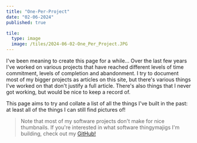 ```yaml
---
title: "One-Per-Project"
date: "02-06-2024"
published: true

tile:
  type: image
  image: /tiles/2024-06-02-One_Per_Project.JPG
---
```


<script>
    import { Gallery } from "@bojit/svelte-components/widgets";

    let tiles = [
        {
            type: 'image',
            caption: '2009 - Kinex Drumkit',
            image: import.meta.env.VITE_IMAGE_BASE + '/one-per-project/2009-Kinex.JPG'
        },
        {
            type: 'image',
            caption: '2012 - Guitar Headphone Amplifier',
            image: import.meta.env.VITE_IMAGE_BASE + '/one-per-project/2012-Headphone-Amp.PNG'
        },
        {
            type: 'image',
            caption: '2012 - First Guitar Pedal',
            image: import.meta.env.VITE_IMAGE_BASE + '/one-per-project/2012-Pedal.JPG'
        },
        {
            type: 'image',
            caption: '2012 - VW T4 Scalextric Car',
            image: import.meta.env.VITE_IMAGE_BASE + '/one-per-project/2012-Scalextrix.PNG'
        },
        {
            type: 'image',
            caption: '2012 - VanDanderMandolin',
            image: import.meta.env.VITE_IMAGE_BASE + '/one-per-project/2012-VandanderMandolin.JPG'
        },
        {
            type: 'image',
            caption: '2013 - Mini Scalextric Car',
            image: import.meta.env.VITE_IMAGE_BASE + '/one-per-project/2013-Scalextric.PNG'
        },
        {
            type: 'image',
            caption: '2013 - Meccano Spindle Sander',
            image: import.meta.env.VITE_IMAGE_BASE + '/one-per-project/2013-SpindleSander.JPG'
        },
        {
            type: 'image',
            caption: '2013 - Home-made Electric Mandolin',
            image: import.meta.env.VITE_IMAGE_BASE + '/one-per-project/2013-Mandolin.JPG'
        },
        {
            type: 'image',
            caption: '2014 - Laser Cut Desk Tidy',
            image: import.meta.env.VITE_IMAGE_BASE + '/one-per-project/2014-DeskTidy.JPG'
        },
        {
            type: 'image',
            caption: '2014 - Eco Classroom Design Competition',
            image: import.meta.env.VITE_IMAGE_BASE + '/one-per-project/2014-EcoClassroom.PNG'
        },
        {
            type: 'image',
            caption: '2014 - Tobacco Tin Guitar Pedal',
            image: import.meta.env.VITE_IMAGE_BASE + '/one-per-project/2014-Pedal.JPG'
        },
        {
            type: 'image',
            caption: '2014 - Pickup Winder: First Revision',
            image: import.meta.env.VITE_IMAGE_BASE + '/one-per-project/2014-PickupWinder1.JPG'
        },
        {
            type: 'image',
            caption: '2014 - Pickup Winder: Second Revision',
            image: import.meta.env.VITE_IMAGE_BASE + '/one-per-project/2014-PickupWinder2.JPG'
        },
        {
            type: 'image',
            caption: '2014 - Punk Rock Guitar Body',
            image: import.meta.env.VITE_IMAGE_BASE + '/one-per-project/2014-PunkGuitar.JPG'
        },
        {
            type: 'image',
            caption: '2015 - Home-Made Lighting Control Desk',
            image: import.meta.env.VITE_IMAGE_BASE + '/one-per-project/2015-MagicQWing.JPG'
        },
        {
            type: 'image',
            caption: '2015 - Music-Responsive Neopixel [PROTOTYPE]',
            image: import.meta.env.VITE_IMAGE_BASE + '/one-per-project/2015-NeopixelPrototype.JPG'
        },
        {
            type: 'image',
            caption: '2015 - Music-Responsive Neopixel [FINISHED]',
            image: import.meta.env.VITE_IMAGE_BASE + '/one-per-project/2015-NeopixelRing.JPG'
        },
        {
            type: 'image',
            caption: '2015 - Projector Dowser (Disk Drive)',
            image: import.meta.env.VITE_IMAGE_BASE + '/one-per-project/2015-ProjectorDowser.JPG'
        },
        {
            type: 'image',
            caption: '2016 - Custom Guitar Pickup',
            image: import.meta.env.VITE_IMAGE_BASE + '/one-per-project/2016-CustomPickup.JPG'
        },
        {
            type: 'image',
            caption: '2016 - Laser-Cut Desk Tidy',
            image: import.meta.env.VITE_IMAGE_BASE + '/one-per-project/2016-DeskTrinket.JPG'
        },
        {
            type: 'image',
            caption: '2016 - Custom Electric Guitar (GCSE)',
            image: import.meta.env.VITE_IMAGE_BASE + '/one-per-project/2016-ElectricGuitar.JPG'
        },
        {
            type: 'image',
            caption: '2017 - Artnet to DMX Converter',
            image: import.meta.env.VITE_IMAGE_BASE + '/one-per-project/2017-ArtnetNode.JPG'
        },
        {
            type: 'image',
            caption: '2017 - Greenpower Car Chassis Design',
            image: import.meta.env.VITE_IMAGE_BASE + '/one-per-project/2017-GreenpowerCar.JPG'
        },
        {
            type: 'image',
            caption: '2017 - LED Shard Light (DT Entrepeneur)',
            image: import.meta.env.VITE_IMAGE_BASE + '/one-per-project/2017-UEtchB.JPG'
        },
        {
            type: 'image',
            caption: '2017 - DMX to Analogue Converter',
            image: import.meta.env.VITE_IMAGE_BASE + '/one-per-project/2017-DMXConverter.JPG'
        },
        {
            type: 'image',
            caption: '2018 - Wall-Mount DMX Controller',
            image: import.meta.env.VITE_IMAGE_BASE + '/one-per-project/2018-DMXController.JPG'
        },
        {
            type: 'image',
            caption: '2018 - DMX-Controlled LED Dimmer for Theatre',
            image: import.meta.env.VITE_IMAGE_BASE + '/one-per-project/2018-DMXDimmer.JPG'
        },
        {
            type: 'image',
            caption: '2018 - KinectIP Ethernet-Connected Lighting Controller',
            image: import.meta.env.VITE_IMAGE_BASE + '/one-per-project/2018-KinectIP.JPG'
        },
        {
            type: 'image',
            caption: '2018 - ATX Bench Power Supply',
            image: import.meta.env.VITE_IMAGE_BASE + '/one-per-project/2018-PowerSupply.JPG'
        },
        {
            type: 'image',
            caption: '2018 - PID-Controlled Reflow Oven',
            image: import.meta.env.VITE_IMAGE_BASE + '/one-per-project/2018-ReflowOven.JPG'
        },
        {
            type: 'image',
            caption: '2018 - Custom Closed-Loop Stepper Controller',
            image: import.meta.env.VITE_IMAGE_BASE + '/one-per-project/2018-StepperController.JPG'
        },
        {
            type: 'image',
            caption: '2019 - Audio Interface MIDI-Controlled Mux',
            image: import.meta.env.VITE_IMAGE_BASE + '/one-per-project/2019-AudioMux.JPG'
        },
        {
            type: 'image',
            caption: '2018 - Portable CNC Machine',
            image: import.meta.env.VITE_IMAGE_BASE + '/one-per-project/2019-CNC.JPG'
        },
        {
            type: 'image',
            caption: '2019 - A-Level Discrete Digital Logic',
            image: import.meta.env.VITE_IMAGE_BASE + '/one-per-project/2019-ElectronicsHardware.JPG'
        },
        {
            type: 'image',
            caption: '2019 - Kinect-Controlled Interactive Lighting Installation',
            image: import.meta.env.VITE_IMAGE_BASE + '/one-per-project/2019-EveryBrilliantThing.PNG'
        },
        {
            type: 'image',
            caption: '2019 - University Fridge Art',
            image: import.meta.env.VITE_IMAGE_BASE + '/one-per-project/2019-FridgeArt.JPG'
        },
        {
            type: 'image',
            caption: '2019 - Greenpower F24 Car Datalogging System',
            image: import.meta.env.VITE_IMAGE_BASE + '/one-per-project/2019-GreenpowerControl.JPG'
        },
        {
            type: 'image',
            caption: '2019 - Custom Hackintosh PowerMac G5',
            image: import.meta.env.VITE_IMAGE_BASE + '/one-per-project/2019-Hackintosh.JPG'
        },
        {
            type: 'image',
            caption: '2019 - School Laser Cutter Fan Control Adapter',
            image: import.meta.env.VITE_IMAGE_BASE + '/one-per-project/2019-LaserCutterFan.JPG'
        },
        {
            type: 'image',
            caption: '2019 - USB Macro Pad for DaVinci Resolve',
            image: import.meta.env.VITE_IMAGE_BASE + '/one-per-project/2019-MacroPad.JPG'
        },
        {
            type: 'image',
            caption: '2019 - Magnetic Encoder Stepper Controller',
            image: import.meta.env.VITE_IMAGE_BASE + '/one-per-project/2019-StepperPrototype.JPG'
        },
        {
            type: 'image',
            caption: '2020 - DIY Electric Drum Pads',
            image: import.meta.env.VITE_IMAGE_BASE + '/one-per-project/2020-DrumPad.JPG'
        },
        {
            type: 'image',
            caption: '2020 - LED Mirror Hammock Room',
            image: import.meta.env.VITE_IMAGE_BASE + '/one-per-project/2020-LEDHammockRoom.JPG'
        },
        {
            type: 'image',
            caption: '2020 - MIDI footswitch for Ableton Live',
            image: import.meta.env.VITE_IMAGE_BASE + '/one-per-project/2020-MidiFootswitch.JPG'
        },
        {
            type: 'image',
            caption: '2021 - BOJIT V3 Electric Guitar',
            image: import.meta.env.VITE_IMAGE_BASE + '/one-per-project/2021-BOJITV3.JPG'
        },
        {
            type: 'image',
            caption: '2021 - Violin Bow Re-hair',
            image: import.meta.env.VITE_IMAGE_BASE + '/one-per-project/2021-BowRehair.JPG'
        },
        {
            type: 'image',
            caption: '2021 - Desk Monitor and Lamp Gantry',
            image: import.meta.env.VITE_IMAGE_BASE + '/one-per-project/2021-DeskFrame.JPG'
        },
        {
            type: 'image',
            caption: '2021 - End of the Road Festival Spraypaint Art',
            image: import.meta.env.VITE_IMAGE_BASE + '/one-per-project/2021-PeacockSign.JPG'
        },
        {
            type: 'image',
            caption: '2021 - Home-made Router Sled',
            image: import.meta.env.VITE_IMAGE_BASE + '/one-per-project/2021-RouterSled.JPG'
        },
        {
            type: 'image',
            caption: '2021 - Home-made Router Table',
            image: import.meta.env.VITE_IMAGE_BASE + '/one-per-project/2021-RouterTable.JPG'
        },
        {
            type: 'image',
            caption: '2022 - Electrification of Accoustic Guitar',
            image: import.meta.env.VITE_IMAGE_BASE + '/one-per-project/2022-AccousticConversion.JPG'
        },
        {
            type: 'image',
            caption: '2022 - University Embedded Software Coursework',
            image: import.meta.env.VITE_IMAGE_BASE + '/one-per-project/2022-EmbeddedCoursework.JPG'
        },
        {
            type: 'image',
            caption: '2022 - Univerity Coursework: Gas Concentration Detector',
            image: import.meta.env.VITE_IMAGE_BASE + '/one-per-project/2022-GasCounter.JPG'
        },
        {
            type: 'image',
            caption: '2022 - Power Window Controller for Van',
            image: import.meta.env.VITE_IMAGE_BASE + '/one-per-project/2022-PowerWindowController.JPG'
        },
        {
            type: 'image',
            caption: '2022 - Van Conversion',
            image: import.meta.env.VITE_IMAGE_BASE + '/one-per-project/2022-VanConversion.JPG'
        },
        {
            type: 'image',
            caption: '2022 - Garage Workbenches',
            image: import.meta.env.VITE_IMAGE_BASE + '/one-per-project/2022-Workbenches.JPG'
        },
        {
            type: 'image',
            caption: '2023 - ploTTY Flow-Based Serial Monitor',
            image: import.meta.env.VITE_IMAGE_BASE + '/one-per-project/2023-Plotty.PNG'
        },
        {
            type: 'image',
            caption: '2023 - Van Roof Racks',
            image: import.meta.env.VITE_IMAGE_BASE + '/one-per-project/2023-RoofRacks.JPG'
        },
        {
            type: 'image',
            caption: '2023 - Univeristy Dissertation: PTP Time Synchronisation',
            image: import.meta.env.VITE_IMAGE_BASE + '/one-per-project/2023-TimeSynchronisation.JPG'
        },
        {
            type: 'image',
            caption: '2023 - Watercolour Memorial for the Van :(',
            image: import.meta.env.VITE_IMAGE_BASE + '/one-per-project/2023-VanPainting.JPG'
        },
    ];
</script>

I've been meaning to create this page for a while... Over the last few years I've worked on various projects that have reached different levels of time commitment, levels of completion and abandonment. I try to document most of my bigger projects as articles on this site, but there's various things I've worked on that don't justify a full article. There's also things that I never got working, but would be nice to keep a record of.

This page aims to try and collate a list of all the things I've built in the past: at least all of the things I can still find pictures of!

> Note that most of my software projects don't make for nice thumbnails. If you're interested in what software thingymajigs I'm building, check out my [GitHub!](https://github.com/BOJIT)

<Gallery tiles={[...tiles]} animate={true} columns={3}/>
